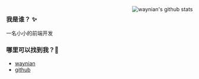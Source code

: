 <img align="right" src="https://github-readme-stats.vercel.app/api?username=waynian&show_icons=true&icon_color=0366d6&bg_color=ffffff&hide_title=true&hide=contribs&include_all_commits=true" alt="waynian's github stats"/>

###  我是谁？ ✨
一名小小的前端开发
### 哪里可以找到我？🤔

- [waynian](https://www.waynian.com)
- [github](https://github.com/WayNian)

